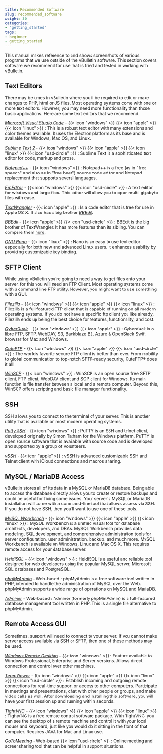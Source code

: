 ```yaml
---
title: Recommended Software
slug: recommended_software
weight: 30
categories: 
- "getting_started"
tags: 
- beginner
- getting_started
---
```


This manual makes reference to and shows screenshots of various programs that we use outside of the vBulletin software. This section covers software we recommend for use that is tried and tested in working with vBulletin.

## Text Editors
There may be times in vBulletin where you’ll be required to edit or make changes to PHP, html or JS files. Most operating systems come with one or more text editors. However, you may need more functionality than those basic applications. Here are some text editors that we recommend.  

[*Microsoft Visual Studio Code*](https://code.visualstudio.com/) - {{< icon "windows" >}} {{< icon "apple" >}} {{< icon "linux" >}}
:   This is a robust text editor with many extensions and color themes available. It uses the Electron platform as its base and is available for Windows, Mac OS, and Linux.

[*Sublime Text 2*](http://www.sublimetext.com/) - {{< icon "windows" >}} {{< icon "apple" >}} {{< icon "linux" >}} {{< icon "usd-circle" >}}
:   Sublime Text is a sophisticated text editor for code, markup and prose. 

[*Notepad++*](http://notepad-plus-plus.org/) - {{< icon "windows" >}}
:   Notepad++ is a free (as in "free speech" and also as in "free beer") source code editor and Notepad replacement that supports several languages.

[*EmEditor*](https://www.emeditor.com/) - {{< icon "windows" >}} {{< icon "usd-circle" >}}
: A text editor for windows and large files. This editor will allow you to open multi-gigabyte files with ease. 

[*TextWrangler*](http://www.barebones.com/products/TextWrangler/) - {{< icon "apple" >}}
:   Is a code editor that is free for use in Apple OS X. It also has a big brother [*BBEdit*](http://www.barebones.com/products/bbedit/).

[*BBEdit*](http://www.barebones.com/products/bbedit/) - {{< icon "apple" >}} {{< icon "usd-circle" >}}
:   BBEdit is the big brother of TextWrangler. It has more features than its sibling. You can compare them [here](http://www.barebones.com/products/bbedit/comparison.html).

[*GNU Nano*](https://www.nano-editor.org/download.php) - {{< icon "linux" >}}
:   Nano is an easy to use text editor especially for both new and advanced Linux users. It enhances usability by providing customizable key binding.


## SFTP Client
While using vBulletin you’re going to need a way to get files onto your server, for this you will need an FTP Client. Most operating systems come with a command line FTP utility. However, you might want to use something with a GUI.

[*Filezilla*](http://filezilla-project.org/) - {{< icon "windows" >}} {{< icon "apple" >}} {{< icon "linux" >}}
:   Filezilla is a full featured FTP client that is capable of running on all modern operating systems. If you do not have a specific ftp client you like already, Filezilla ends up being the best choice for features, functionality, and cost.

[*CyberDuck*](https://cyberduck.io/) - {{< icon "windows" >}} {{< icon "apple" >}}
:   Cyberduck is a libre FTP, SFTP, WebDAV, S3, Backblaze B2, Azure & OpenStack Swift browser for Mac and Windows.

[*CuteFTP*](https://www.globalscape.com/cuteftp) - {{< icon "windows" >}} {{< icon "apple" >}} {{< icon "usd-circle" >}}
:   The world’s favorite secure FTP client is better than ever. From mobility to global communication to top-notch SFTP-ready security, CuteFTP® does it all!

[*WinSCP*](https://winscp.net/eng/index.php) - {{< icon "windows" >}}
:   WinSCP is an open source free SFTP client, FTP client, WebDAV client and SCP client for Windows. Its main function is file transfer between a local and a remote computer. Beyond this, WinSCP offers scripting and basic file manager functionality.

## SSH
SSH allows you to connect to the terminal of your server. This is another utility that is available on most modern operating systems.

[*Putty SSH*](http://www.putty.org/) - {{< icon "windows" >}}
:   PuTTY is an SSH and telnet client, developed originally by Simon Tatham for the Windows platform. PuTTY is open source software that is available with source code and is developed and supported by a group of volunteers.

[*vSSH*](http://www.velestar.com/Pages/VSSHOSXPage.aspx) -  {{< icon "apple" >}}
:   vSSH is advanced customizable SSH and Telnet client with iCloud connections and macros sharing.

## MySQL / MariaDB Access
vBulletin stores all of its data in a MySQL or MariaDB database. Being able to access the database directly allows you to create or restore backups and could be useful for fixing some issues. Your server's MySQL or MariaDB installation will come with a command-line tool that allows access via SSH. If you do not have SSH, then you'll want to use one of these tools.

[*MySQL Workbench*](http://www.mysql.com/products/workbench/) - {{< icon "windows" >}} {{< icon "apple" >}} {{< icon "linux" >}}
:   MySQL Workbench is a unified visual tool for database architects, developers, and DBAs. MySQL Workbench provides data modeling, SQL development, and comprehensive administration tools for server configuration, user administration, backup, and much more. MySQL Workbench is available on Windows, Linux and Mac OS X. This requires remote access for your database server.

[*HeidiSQL*](http://www.heidisql.com/) - {{< icon "windows" >}}
:   HeidiSQL is a useful and reliable tool designed for web developers using the popular MySQL server, Microsoft SQL databases and PostgreSQL.

[*phpMyAdmin*](https://www.phpmyadmin.net/) - Web-based
:    phpMyAdmin is a free software tool written in PHP, intended to handle the administration of MySQL over the Web. phpMyAdmin supports a wide range of operations on MySQL and MariaDB.

[*Adminer*](https://www.adminer.org/) - Web-based
:   Adminer (formerly phpMinAdmin) is a full-featured database management tool written in PHP. This is a single file alternative to phpMyAdmin.

## Remote Access GUI
Sometimes, support will need to connect to your server. If you cannot make server access available via SSH or SFTP, then one of these methods may be used.

[*Windows Remote Desktop*](https://www.microsoft.com/en-us/p/microsoft-remote-desktop/9wzdncrfj3ps) - {{< icon "windows" >}} 
:   Feature available to Windows Professional, Enterprise and Server versions. Allows direct connection and control over other machines. 

[*TeamViewer*](https://www.teamviewer.com/en/) - {{< icon "windows" >}} {{< icon "apple" >}} {{< icon "linux" >}} {{< icon "usd-circle" >}}
:   Establish incoming and outgoing remote connections for real-time support or access to other computers. Participate in meetings and presentations, chat with other people or groups, and make video calls as well. After downloading and installing this software, you will have your first session up and running within seconds.

[*TightVNC*](http://www.tightvnc.com/) - {{< icon "windows" >}} {{< icon "apple" >}} {{< icon "linux" >}}
:   TightVNC is a free remote control software package. With TightVNC, you can see the desktop of a remote machine and control it with your local mouse and keyboard, just like you would do it sitting in the front of that computer. Requires JAVA for Mac and Linux use.

[*GoToMeeting*](https://www.gotomeeting.com/) - Web-based {{< icon "usd-circle" >}}
:   Online meeting and screensharing tool that can be helpful in support situations.